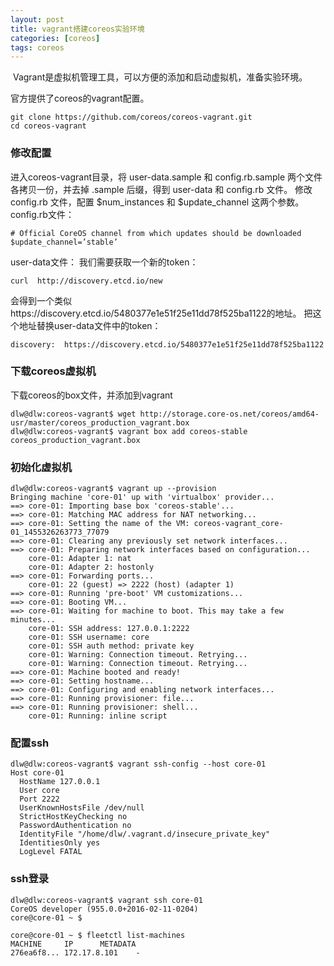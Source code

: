 ```yaml
---
layout: post
title: vagrant搭建coreos实验环境
categories: [coreos]
tags: coreos
---
```




﻿
Vagrant是虚拟机管理工具，可以方便的添加和启动虚拟机，准备实验环境。

官方提供了coreos的vagrant配置。

```
git clone https://github.com/coreos/coreos-vagrant.git
cd coreos-vagrant
```

### 修改配置

进入coreos-vagrant目录，将 user-data.sample 和 config.rb.sample 两个文件各拷贝一份，并去掉 .sample 后缀，得到 user-data 和 config.rb 文件。 修改 config.rb 文件，配置 $num_instances 和 $update_channel 这两个参数。
config.rb文件：

```
# Official CoreOS channel from which updates should be downloaded
$update_channel=’stable’
```

user-data文件：
我们需要获取一个新的token：

```
curl  http://discovery.etcd.io/new
```


会得到一个类似https://discovery.etcd.io/5480377e1e51f25e11dd78f525ba1122的地址。
把这个地址替换user-data文件中的token：

```
discovery:  https://discovery.etcd.io/5480377e1e51f25e11dd78f525ba1122
```

### 下载coreos虚拟机

下载coreos的box文件，并添加到vagrant

```
dlw@dlw:coreos-vagrant$ wget http://storage.core-os.net/coreos/amd64-usr/master/coreos_production_vagrant.box
dlw@dlw:coreos-vagrant$ vagrant box add coreos-stable coreos_production_vagrant.box
```

### 初始化虚拟机

```
dlw@dlw:coreos-vagrant$ vagrant up --provision
Bringing machine 'core-01' up with 'virtualbox' provider...
==> core-01: Importing base box 'coreos-stable'...
==> core-01: Matching MAC address for NAT networking...
==> core-01: Setting the name of the VM: coreos-vagrant_core-01_1455326263773_77079
==> core-01: Clearing any previously set network interfaces...
==> core-01: Preparing network interfaces based on configuration...
    core-01: Adapter 1: nat
    core-01: Adapter 2: hostonly
==> core-01: Forwarding ports...
    core-01: 22 (guest) => 2222 (host) (adapter 1)
==> core-01: Running 'pre-boot' VM customizations...
==> core-01: Booting VM...
==> core-01: Waiting for machine to boot. This may take a few minutes...
    core-01: SSH address: 127.0.0.1:2222
    core-01: SSH username: core
    core-01: SSH auth method: private key
    core-01: Warning: Connection timeout. Retrying...
    core-01: Warning: Connection timeout. Retrying...
==> core-01: Machine booted and ready!
==> core-01: Setting hostname...
==> core-01: Configuring and enabling network interfaces...
==> core-01: Running provisioner: file...
==> core-01: Running provisioner: shell...
    core-01: Running: inline script
```

### 配置ssh

```
dlw@dlw:coreos-vagrant$ vagrant ssh-config --host core-01
Host core-01
  HostName 127.0.0.1
  User core
  Port 2222
  UserKnownHostsFile /dev/null
  StrictHostKeyChecking no
  PasswordAuthentication no
  IdentityFile "/home/dlw/.vagrant.d/insecure_private_key"
  IdentitiesOnly yes
  LogLevel FATAL
```

### ssh登录

```
dlw@dlw:coreos-vagrant$ vagrant ssh core-01
CoreOS developer (955.0.0+2016-02-11-0204)
core@core-01 ~ $ 
```



```
core@core-01 ~ $ fleetctl list-machines
MACHINE		IP		METADATA
276ea6f8...	172.17.8.101	-
```
